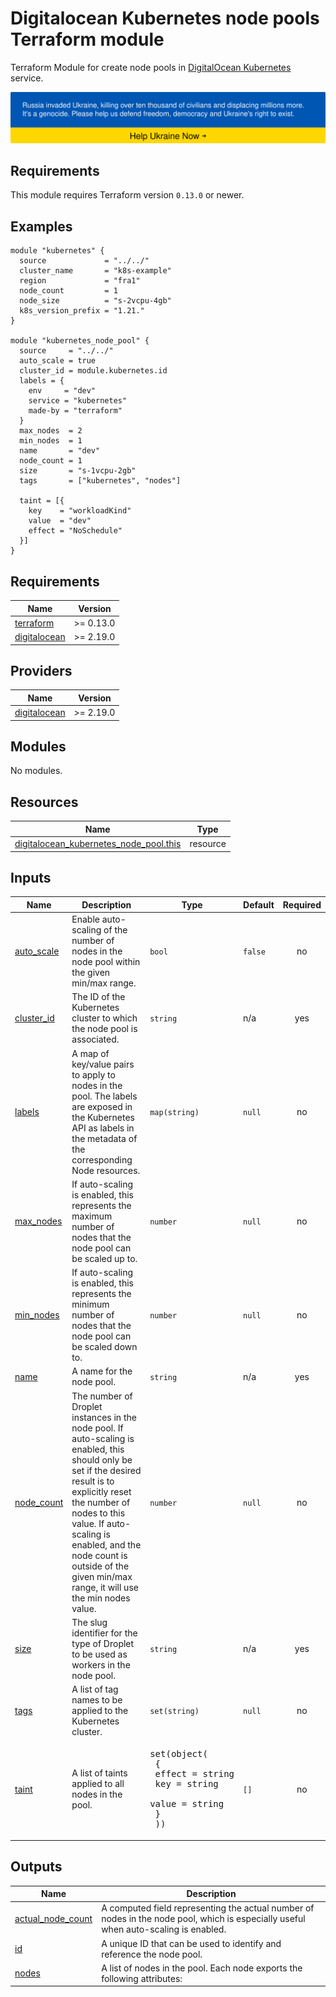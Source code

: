 # Digitalocean Kubernetes node pools Terraform module

Terraform Module for create node pools in [DigitalOcean Kubernetes](https://www.digitalocean.com/products/kubernetes) service.

[![SWUbanner](https://raw.githubusercontent.com/vshymanskyy/StandWithUkraine/main/banner2-direct.svg)](https://github.com/vshymanskyy/StandWithUkraine/blob/main/docs/README.md)

## Requirements

This module requires Terraform version `0.13.0` or newer.

## Examples

```hcl
module "kubernetes" {
  source             = "../../"
  cluster_name       = "k8s-example"
  region             = "fra1"
  node_count         = 1
  node_size          = "s-2vcpu-4gb"
  k8s_version_prefix = "1.21."
}

module "kubernetes_node_pool" {
  source     = "../../"
  auto_scale = true
  cluster_id = module.kubernetes.id
  labels = {
    env     = "dev"
    service = "kubernetes"
    made-by = "terraform"
  }
  max_nodes  = 2
  min_nodes  = 1
  name       = "dev"
  node_count = 1
  size       = "s-1vcpu-2gb"
  tags       = ["kubernetes", "nodes"]

  taint = [{
    key    = "workloadKind"
    value  = "dev"
    effect = "NoSchedule"
  }]
}
```

<!-- BEGINNING OF PRE-COMMIT-TERRAFORM DOCS HOOK -->
## Requirements

| Name | Version |
|------|---------|
| <a name="requirement_terraform"></a> [terraform](#requirement\_terraform) | >= 0.13.0 |
| <a name="requirement_digitalocean"></a> [digitalocean](#requirement\_digitalocean) | >= 2.19.0 |

## Providers

| Name | Version |
|------|---------|
| <a name="provider_digitalocean"></a> [digitalocean](#provider\_digitalocean) | >= 2.19.0 |

## Modules

No modules.

## Resources

| Name | Type |
|------|------|
| [digitalocean_kubernetes_node_pool.this](https://registry.terraform.io/providers/digitalocean/digitalocean/latest/docs/resources/kubernetes_node_pool) | resource |

## Inputs

| Name | Description | Type | Default | Required |
|------|-------------|------|---------|:--------:|
| <a name="input_auto_scale"></a> [auto\_scale](#input\_auto\_scale) | Enable auto-scaling of the number of nodes in the node pool within the given min/max range. | `bool` | `false` | no |
| <a name="input_cluster_id"></a> [cluster\_id](#input\_cluster\_id) | The ID of the Kubernetes cluster to which the node pool is associated. | `string` | n/a | yes |
| <a name="input_labels"></a> [labels](#input\_labels) | A map of key/value pairs to apply to nodes in the pool. The labels are exposed in the Kubernetes API as labels in the metadata of the corresponding Node resources. | `map(string)` | `null` | no |
| <a name="input_max_nodes"></a> [max\_nodes](#input\_max\_nodes) | If auto-scaling is enabled, this represents the maximum number of nodes that the node pool can be scaled up to. | `number` | `null` | no |
| <a name="input_min_nodes"></a> [min\_nodes](#input\_min\_nodes) | If auto-scaling is enabled, this represents the minimum number of nodes that the node pool can be scaled down to. | `number` | `null` | no |
| <a name="input_name"></a> [name](#input\_name) | A name for the node pool. | `string` | n/a | yes |
| <a name="input_node_count"></a> [node\_count](#input\_node\_count) | The number of Droplet instances in the node pool. If auto-scaling is enabled, this should only be set if the desired result is to explicitly reset the number of nodes to this value. If auto-scaling is enabled, and the node count is outside of the given min/max range, it will use the min nodes value. | `number` | `null` | no |
| <a name="input_size"></a> [size](#input\_size) | The slug identifier for the type of Droplet to be used as workers in the node pool. | `string` | n/a | yes |
| <a name="input_tags"></a> [tags](#input\_tags) | A list of tag names to be applied to the Kubernetes cluster. | `set(string)` | `null` | no |
| <a name="input_taint"></a> [taint](#input\_taint) | A list of taints applied to all nodes in the pool. | <pre>set(object(<br>    {<br>      effect = string<br>      key    = string<br>      value  = string<br>    }<br>  ))</pre> | `[]` | no |

## Outputs

| Name | Description |
|------|-------------|
| <a name="output_actual_node_count"></a> [actual\_node\_count](#output\_actual\_node\_count) | A computed field representing the actual number of nodes in the node pool, which is especially useful when auto-scaling is enabled. |
| <a name="output_id"></a> [id](#output\_id) | A unique ID that can be used to identify and reference the node pool. |
| <a name="output_nodes"></a> [nodes](#output\_nodes) | A list of nodes in the pool. Each node exports the following attributes: |
<!-- END OF PRE-COMMIT-TERRAFORM DOCS HOOK -->
